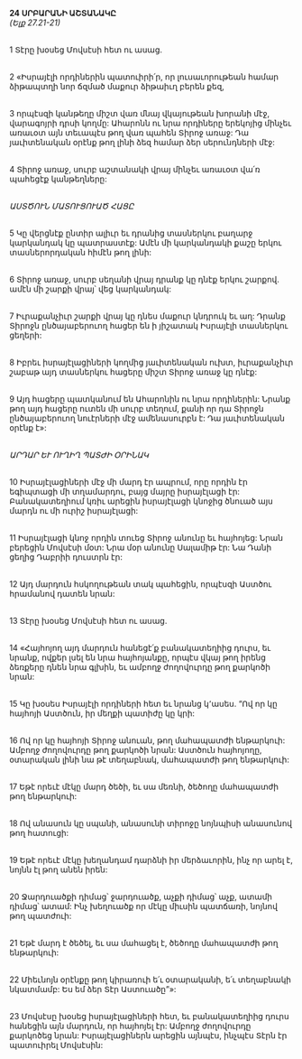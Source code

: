 **24 ՍՐԲԱՐԱՆԻ ԱՇՏԱՆԱԿԸ**
\
_(Ելք 27.21-21)_

\
1 Տէրը խօսեց Մովսէսի հետ ու ասաց.

\
2 «Իսրայէլի որդիներին պատուիրի՛ր, որ լուսաւորութեան համար ձիթապտղի նոր ճզմած մաքուր ձիթաիւղ բերեն քեզ,

\
3 որպէսզի կանթեղը միշտ վառ մնայ վկայութեան խորանի մէջ, վարագոյրի դրսի կողմը: Ահարոնն ու նրա որդիները երեկոյից մինչեւ առաւօտ այն տեւապէս թող վառ պահեն Տիրոջ առաջ: Դա յաւիտենական օրէնք թող լինի ձեզ համար ձեր սերունդների մէջ:

\
4 Տիրոջ առաջ, սուրբ աշտանակի վրայ մինչեւ առաւօտ վա՛ռ պահեցէք կանթեղները:

\
_ԱՍՏԾՈՒՆ ՄԱՏՈՒՑՈՒԱԾ ՀԱՑԸ_

\
5 Կը վերցնէք ընտիր ալիւր եւ դրանից տասներկու բաղարջ կարկանդակ կը պատրաստէք: Ամէն մի կարկանդակի քաշը երկու տասներորդական հիմէն թող լինի:

\
6 Տիրոջ առաջ, սուրբ սեղանի վրայ դրանք կը դնէք երկու շարքով. ամէն մի շարքի վրայ՝ վեց կարկանդակ:

\
7 Իւրաքանչիւր շարքի վրայ կը դնես մաքուր կնդրուկ եւ աղ: Դրանք Տիրոջն ընծայաբերուող հացեր են ի յիշատակ Իսրայէլի տասներկու ցեղերի:

\
8 Իբրեւ իսրայէլացիների կողմից յաւիտենական ուխտ, իւրաքանչիւր շաբաթ այդ տասներկու հացերը միշտ Տիրոջ առաջ կը դնէք:

\
9 Այդ հացերը պատկանում են Ահարոնին ու նրա որդիներին: Նրանք թող այդ հացերը ուտեն մի սուրբ տեղում, քանի որ դա Տիրոջն ընծայաբերուող նուէրների մէջ ամենասուրբն է: Դա յաւիտենական օրէնք է»:

\
_ԱՐԴԱՐ ԵՒ ՈՒՂԻՂ ՊԱՏԺԻ ՕՐԻՆԱԿ_

\
10 Իսրայէլացիների մէջ մի մարդ էր ապրում, որը որդին էր եգիպտացի մի տղամարդու, բայց մայրը իսրայէլացի էր: Բանակատեղիում կռիւ արեցին իսրայէլացի կնոջից ծնուած այս մարդն ու մի ուրիշ իսրայէլացի:

\
11 Իսրայէլացի կնոջ որդին տուեց Տիրոջ անունը եւ հայհոյեց: Նրան բերեցին Մովսէսի մօտ: Նրա մօր անունը Սալամիթ էր: Նա Դանի ցեղից Դաբրիի դուստրն էր:

\
12 Այդ մարդուն հսկողութեան տակ պահեցին, որպէսզի Աստծու հրամանով դատեն նրան:

\
13 Տէրը խօսեց Մովսէսի հետ ու ասաց.

\
14 «Հայհոյող այդ մարդուն հանեցէ՛ք բանակատեղիից դուրս, եւ նրանք, ովքեր լսել են նրա հայհոյանքը, որպէս վկայ թող իրենց ձեռքերը դնեն նրա գլխին, եւ ամբողջ ժողովուրդը թող քարկոծի նրան:

\
15 Կը խօսես Իսրայէլի որդիների հետ եւ նրանց կ՚ասես. “Ով որ կը հայհոյի Աստծուն, իր մեղքի պատիժը կը կրի:

\
16 Ով որ կը հայհոյի Տիրոջ անուան, թող մահապատժի ենթարկուի: Ամբողջ ժողովուրդը թող քարկոծի նրան: Աստծուն հայհոյողը, օտարական լինի նա թէ տեղաբնակ, մահապատժի թող ենթարկուի:

\
17 Եթէ որեւէ մէկը մարդ ծեծի, եւ սա մեռնի, ծեծողը մահապատժի թող ենթարկուի:

\
18 Ով անասուն կը սպանի, անասունի տիրոջը նոյնպիսի անասունով թող հատուցի:

\
19 Եթէ որեւէ մէկը խեղանդամ դարձնի իր մերձաւորին, ինչ որ արել է, նոյնն էլ թող անեն իրեն:

\
20 Ջարդուածքի դիմաց՝ ջարդուածք, աչքի դիմաց՝ աչք, ատամի դիմաց՝ ատամ: Ինչ խեղուածք որ մէկը միւսին պատճառի, նոյնով թող պատժուի:

\
21 Եթէ մարդ է ծեծել, եւ սա մահացել է, ծեծողը մահապատժի թող ենթարկուի:

\
22 Միեւնոյն օրէնքը թող կիրառուի ե՛ւ օտարականի, ե՛ւ տեղաբնակի նկատմամբ: Ես եմ ձեր Տէր Աստուածը”»:

\
23 Մովսէսը խօսեց իսրայէլացիների հետ, եւ բանակատեղիից դուրս հանեցին այն մարդուն, որ հայհոյել էր: Ամբողջ ժողովուրդը քարկոծեց նրան: Իսրայէլացիներն արեցին այնպէս, ինչպէս Տէրն էր պատուիրել Մովսէսին:
